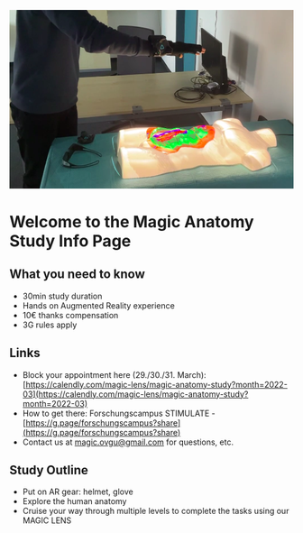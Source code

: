 ![Study Example](./image-study-example.png)

# Welcome to the Magic Anatomy Study Info Page

## What you need to know
- 30min study duration
- Hands on Augmented Reality experience
- 10€ thanks compensation
- 3G rules apply

## Links

- Block your appointment here (29./30./31. March): [https://calendly.com/magic-lens/magic-anatomy-study?month=2022-03](https://calendly.com/magic-lens/magic-anatomy-study?month=2022-03)
- How to get there: Forschungscampus STIMULATE - [https://g.page/forschungscampus?share](https://g.page/forschungscampus?share)
- Contact us at [magic.ovgu@gmail.com](mailto:magic.ovgu@gmail.com?subject=Magic%20Anatomy%20Question) for questions, etc.

## Study Outline

- Put on AR gear: helmet, glove
- Explore the human anatomy
- Cruise your way through multiple levels to complete the tasks using our MAGIC LENS

<!--
## Welcome to GitHub Pages

You can use the [editor on GitHub](https://github.com/magic-lens/study-03-2022/edit/gh-pages/index.md) to maintain and preview the content for your website in Markdown files.

Whenever you commit to this repository, GitHub Pages will run [Jekyll](https://jekyllrb.com/) to rebuild the pages in your site, from the content in your Markdown files.

### Markdown

Markdown is a lightweight and easy-to-use syntax for styling your writing. It includes conventions for

```markdown
Syntax highlighted code block

# Header 1
## Header 2
### Header 3

- Bulleted
- List

1. Numbered
2. List

**Bold** and _Italic_ and `Code` text

[Link](url) and ![Image](src)
```

For more details see [Basic writing and formatting syntax](https://docs.github.com/en/github/writing-on-github/getting-started-with-writing-and-formatting-on-github/basic-writing-and-formatting-syntax).

### Jekyll Themes

Your Pages site will use the layout and styles from the Jekyll theme you have selected in your [repository settings](https://github.com/magic-lens/study-03-2022/settings/pages). The name of this theme is saved in the Jekyll `_config.yml` configuration file.

### Support or Contact

Having trouble with Pages? Check out our [documentation](https://docs.github.com/categories/github-pages-basics/) or [contact support](https://support.github.com/contact) and we’ll help you sort it out.
-->
